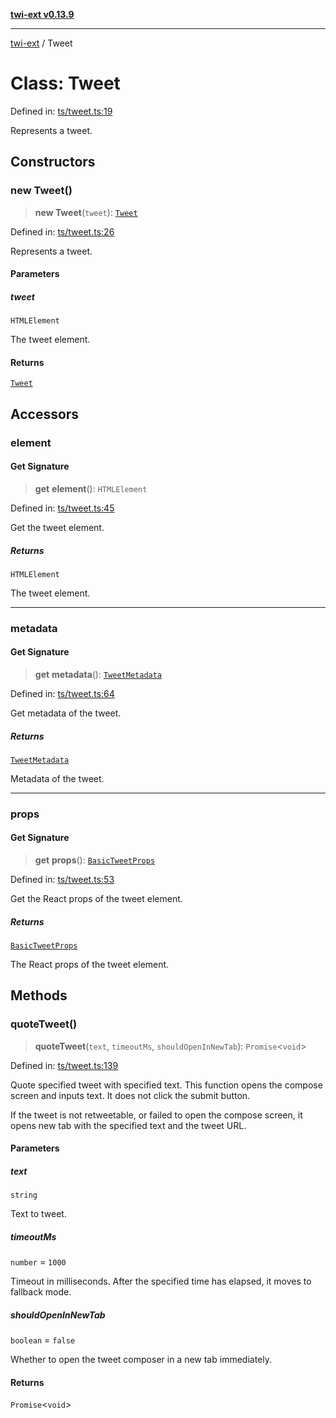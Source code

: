 [**twi-ext v0.13.9**](../README.md)

***

[twi-ext](../README.md) / Tweet

# Class: Tweet

Defined in: [ts/tweet.ts:19](https://github.com/Robot-Inventor/twi-ext/blob/fe957378fb53749d83e58a8f90bcdc42db1e9a35/src/ts/tweet.ts#L19)

Represents a tweet.

## Constructors

### new Tweet()

> **new Tweet**(`tweet`): [`Tweet`](Tweet.md)

Defined in: [ts/tweet.ts:26](https://github.com/Robot-Inventor/twi-ext/blob/fe957378fb53749d83e58a8f90bcdc42db1e9a35/src/ts/tweet.ts#L26)

Represents a tweet.

#### Parameters

##### tweet

`HTMLElement`

The tweet element.

#### Returns

[`Tweet`](Tweet.md)

## Accessors

### element

#### Get Signature

> **get** **element**(): `HTMLElement`

Defined in: [ts/tweet.ts:45](https://github.com/Robot-Inventor/twi-ext/blob/fe957378fb53749d83e58a8f90bcdc42db1e9a35/src/ts/tweet.ts#L45)

Get the tweet element.

##### Returns

`HTMLElement`

The tweet element.

***

### metadata

#### Get Signature

> **get** **metadata**(): [`TweetMetadata`](../interfaces/TweetMetadata.md)

Defined in: [ts/tweet.ts:64](https://github.com/Robot-Inventor/twi-ext/blob/fe957378fb53749d83e58a8f90bcdc42db1e9a35/src/ts/tweet.ts#L64)

Get metadata of the tweet.

##### Returns

[`TweetMetadata`](../interfaces/TweetMetadata.md)

Metadata of the tweet.

***

### props

#### Get Signature

> **get** **props**(): [`BasicTweetProps`](../interfaces/BasicTweetProps.md)

Defined in: [ts/tweet.ts:53](https://github.com/Robot-Inventor/twi-ext/blob/fe957378fb53749d83e58a8f90bcdc42db1e9a35/src/ts/tweet.ts#L53)

Get the React props of the tweet element.

##### Returns

[`BasicTweetProps`](../interfaces/BasicTweetProps.md)

The React props of the tweet element.

## Methods

### quoteTweet()

> **quoteTweet**(`text`, `timeoutMs`, `shouldOpenInNewTab`): `Promise`\<`void`\>

Defined in: [ts/tweet.ts:139](https://github.com/Robot-Inventor/twi-ext/blob/fe957378fb53749d83e58a8f90bcdc42db1e9a35/src/ts/tweet.ts#L139)

Quote specified tweet with specified text.
This function opens the compose screen and inputs text.
It does not click the submit button.

If the tweet is not retweetable, or failed to open the compose screen,
it opens new tab with the specified text and the tweet URL.

#### Parameters

##### text

`string`

Text to tweet.

##### timeoutMs

`number` = `1000`

Timeout in milliseconds. After the specified time has elapsed, it moves to fallback mode.

##### shouldOpenInNewTab

`boolean` = `false`

Whether to open the tweet composer in a new tab immediately.

#### Returns

`Promise`\<`void`\>
